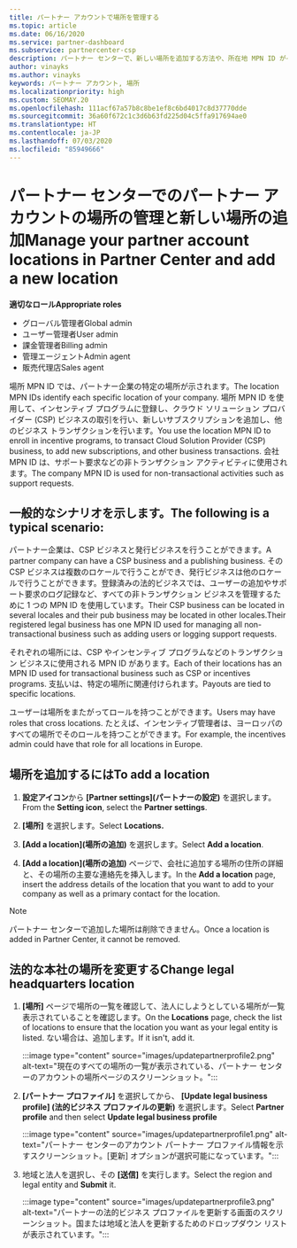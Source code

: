 ```yaml
---
title: パートナー アカウントで場所を管理する
ms.topic: article
ms.date: 06/16/2020
ms.service: partner-dashboard
ms.subservice: partnercenter-csp
description: パートナー センターで、新しい場所を追加する方法や、所在地 MPN ID がインセンティブ プログラム、CSP ビジネス、サブスクリプションなどのトランザクションでどのように使用されるかについて説明します。
author: vinayks
ms.author: vinayks
keywords: パートナー アカウント, 場所
ms.localizationpriority: high
ms.custom: SEOMAY.20
ms.openlocfilehash: 111acf67a57b8c8be1ef8c6bd4017c8d37770dde
ms.sourcegitcommit: 36a60f672c1c3d6b63fd225d04c5ffa917694ae0
ms.translationtype: HT
ms.contentlocale: ja-JP
ms.lasthandoff: 07/03/2020
ms.locfileid: "85949666"
---
```

# <a name="manage-your-partner-account-locations-in-partner-center-and-add-a-new-location"></a><span data-ttu-id="8fb42-104">パートナー センターでのパートナー アカウントの場所の管理と新しい場所の追加</span><span class="sxs-lookup"><span data-stu-id="8fb42-104">Manage your partner account locations in Partner Center and add a new location</span></span>

<span data-ttu-id="8fb42-105">**適切なロール**</span><span class="sxs-lookup"><span data-stu-id="8fb42-105">**Appropriate roles**</span></span>
- <span data-ttu-id="8fb42-106">グローバル管理者</span><span class="sxs-lookup"><span data-stu-id="8fb42-106">Global admin</span></span>
- <span data-ttu-id="8fb42-107">ユーザー管理者</span><span class="sxs-lookup"><span data-stu-id="8fb42-107">User admin</span></span>
- <span data-ttu-id="8fb42-108">課金管理者</span><span class="sxs-lookup"><span data-stu-id="8fb42-108">Billing admin</span></span>
- <span data-ttu-id="8fb42-109">管理エージェント</span><span class="sxs-lookup"><span data-stu-id="8fb42-109">Admin agent</span></span>
- <span data-ttu-id="8fb42-110">販売代理店</span><span class="sxs-lookup"><span data-stu-id="8fb42-110">Sales agent</span></span>

<span data-ttu-id="8fb42-111">場所 MPN ID では、パートナー企業の特定の場所が示されます。</span><span class="sxs-lookup"><span data-stu-id="8fb42-111">The location MPN IDs identify each specific location of your company.</span></span> <span data-ttu-id="8fb42-112">場所 MPN ID を使用して、インセンティブ プログラムに登録し、クラウド ソリューション プロバイダー (CSP) ビジネスの取引を行い、新しいサブスクリプションを追加し、他のビジネス トランザクションを行います。</span><span class="sxs-lookup"><span data-stu-id="8fb42-112">You use the location MPN ID to enroll in incentive programs, to transact Cloud Solution Provider (CSP) business, to add new subscriptions, and other business transactions.</span></span> <span data-ttu-id="8fb42-113">会社 MPN ID は、サポート要求などの非トランザクション アクティビティに使用されます。</span><span class="sxs-lookup"><span data-stu-id="8fb42-113">The company MPN ID is used for non-transactional activities such as support requests.</span></span>

## <a name="the-following-is-a-typical-scenario"></a><span data-ttu-id="8fb42-114">一般的なシナリオを示します。</span><span class="sxs-lookup"><span data-stu-id="8fb42-114">The following is a typical scenario:</span></span>

<span data-ttu-id="8fb42-115">パートナー企業は、CSP ビジネスと発行ビジネスを行うことができます。</span><span class="sxs-lookup"><span data-stu-id="8fb42-115">A partner company can have a CSP business and a publishing business.</span></span> <span data-ttu-id="8fb42-116">その CSP ビジネスは複数のロケールで行うことができ、発行ビジネスは他のロケールで行うことができます。登録済みの法的ビジネスでは、ユーザーの追加やサポート要求のログ記録など、すべての非トランザクション ビジネスを管理するために 1 つの MPN ID を使用しています。</span><span class="sxs-lookup"><span data-stu-id="8fb42-116">Their CSP business can be located in several locales and their pub business may be located in other locales.Their registered legal business has one MPN ID used for managing all non-transactional business such as adding users or logging support requests.</span></span>


<span data-ttu-id="8fb42-117">それぞれの場所には、CSP やインセンティブ プログラムなどのトランザクション ビジネスに使用される MPN ID があります。</span><span class="sxs-lookup"><span data-stu-id="8fb42-117">Each of their locations has an MPN ID used for transactional business such as CSP or incentives programs.</span></span> <span data-ttu-id="8fb42-118">支払いは、特定の場所に関連付けられます。</span><span class="sxs-lookup"><span data-stu-id="8fb42-118">Payouts are tied to specific locations.</span></span>

<span data-ttu-id="8fb42-119">ユーザーは場所をまたがってロールを持つことができます。</span><span class="sxs-lookup"><span data-stu-id="8fb42-119">Users may have roles that cross locations.</span></span> <span data-ttu-id="8fb42-120">たとえば、インセンティブ管理者は、ヨーロッパのすべての場所でそのロールを持つことができます。</span><span class="sxs-lookup"><span data-stu-id="8fb42-120">For example, the incentives admin could have that role for all locations in Europe.</span></span>

## <a name="to-add-a-location"></a><span data-ttu-id="8fb42-121">場所を追加するには</span><span class="sxs-lookup"><span data-stu-id="8fb42-121">To add a location</span></span>

1. <span data-ttu-id="8fb42-122">**設定アイコン**から **[Partner settings]\(パートナーの設定\)** を選択します。</span><span class="sxs-lookup"><span data-stu-id="8fb42-122">From the **Setting icon**, select the **Partner settings**.</span></span>

2. <span data-ttu-id="8fb42-123">**[場所]** を選択します。</span><span class="sxs-lookup"><span data-stu-id="8fb42-123">Select **Locations.**</span></span>

3. <span data-ttu-id="8fb42-124">**[Add a location]\(場所の追加\)** を選択します。</span><span class="sxs-lookup"><span data-stu-id="8fb42-124">Select **Add a location**.</span></span>  

4. <span data-ttu-id="8fb42-125">**[Add a location]\(場所の追加\)** ページで、会社に追加する場所の住所の詳細と、その場所の主要な連絡先を挿入します。</span><span class="sxs-lookup"><span data-stu-id="8fb42-125">In the **Add a location** page, insert the address details of the location that you want to add to your company as well as a primary contact for the location.</span></span>

> [!NOTE]
> <span data-ttu-id="8fb42-126">パートナー センターで追加した場所は削除できません。</span><span class="sxs-lookup"><span data-stu-id="8fb42-126">Once a location is added in Partner Center, it cannot be removed.</span></span>

## <a name="change-legal-headquarters-location"></a><span data-ttu-id="8fb42-127">法的な本社の場所を変更する</span><span class="sxs-lookup"><span data-stu-id="8fb42-127">Change legal headquarters location</span></span>

1. <span data-ttu-id="8fb42-128">**[場所]** ページで場所の一覧を確認して、法人にしようとしている場所が一覧表示されていることを確認します。</span><span class="sxs-lookup"><span data-stu-id="8fb42-128">On the **Locations** page, check the list of locations to ensure that the location you want as your legal entity is listed.</span></span> <span data-ttu-id="8fb42-129">ない場合は、追加します。</span><span class="sxs-lookup"><span data-stu-id="8fb42-129">If it isn't, add it.</span></span>

   :::image type="content" source="images/updatepartnerprofile2.png" alt-text="現在のすべての場所の一覧が表示されている、パートナー センターのアカウントの場所ページのスクリーンショット。":::

2. <span data-ttu-id="8fb42-131">**[パートナー プロファイル]** を選択してから、 **[Update legal business profile] (法的ビジネス プロファイルの更新)** を選択します。</span><span class="sxs-lookup"><span data-stu-id="8fb42-131">Select **Partner profile** and then select **Update legal business profile**</span></span>

   :::image type="content" source="images/updatepartnerprofile1.png" alt-text="パートナー センターのアカウント パートナー プロファイル情報を示すスクリーンショット。[更新] オプションが選択可能になっています。":::

3. <span data-ttu-id="8fb42-133">地域と法人を選択し、その **[送信]** を実行します。</span><span class="sxs-lookup"><span data-stu-id="8fb42-133">Select the region and legal entity and **Submit** it.</span></span>

   :::image type="content" source="images/updatepartnerprofile3.png" alt-text="パートナーの法的ビジネス プロファイルを更新する画面のスクリーンショット。国または地域と法人を更新するためのドロップダウン リストが表示されています。":::
